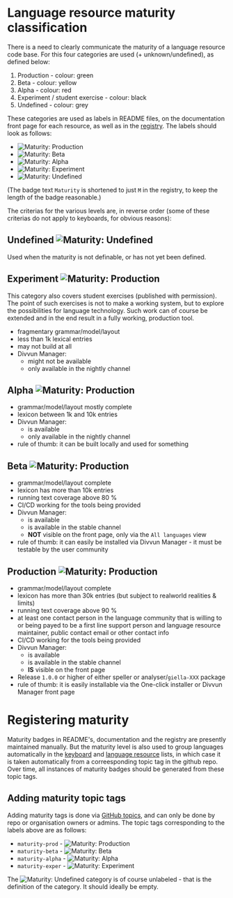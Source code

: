 # Language resource maturity classification

There is a need to clearly communicate the maturity of a language resource code base. For this four categories are used (+ unknown/undefined), as defined below:

1. Production - colour: green
1. Beta - colour: yellow
1. Alpha - colour: red
1. Experiment / student exercise - colour: black
1. Undefined - colour: grey

These categories are used as labels in README files, on the documentation front page for each resource, as well as in the [registry](https://github.com/divvun/registry). The labels should look as follows:

* ![Maturity: Production](https://img.shields.io/badge/Maturity-Production-brightgreen.svg)
* ![Maturity: Beta      ](https://img.shields.io/badge/Maturity-Beta-yellow.svg)
* ![Maturity: Alpha     ](https://img.shields.io/badge/Maturity-Alpha-red.svg)
* ![Maturity: Experiment](https://img.shields.io/badge/Maturity-Experiment-black.svg)
* ![Maturity: Undefined ](https://img.shields.io/badge/Maturity-Undefined-lightgrey.svg)

(The badge text `Maturity` is shortened to just `M` in the registry, to keep the length of the badge reasonable.)

The criterias for the various levels are, in reverse order (some of these criterias do not apply to keyboards, for obvious reasons):

## Undefined ![Maturity: Undefined](https://img.shields.io/badge/Maturity-Undefined-lightgrey.svg)

Used when the maturity is not definable, or has not yet been defined.

## Experiment ![Maturity: Production](https://img.shields.io/badge/Maturity-Experiment-black.svg)

This category also covers student exercises (published with permission). The point of such exercises is not to make a working system, but to explore the possibilities for language technology. Such work can of course be extended and in the end result in a fully working, production tool.

* fragmentary grammar/model/layout
* less than 1k lexical entries
* may not build at all
* Divvun Manager:
    * might not be available
    * only available in the nightly channel

## Alpha ![Maturity: Production](https://img.shields.io/badge/Maturity-Alpha-red.svg)

* grammar/model/layout mostly complete
* lexicon between 1k and 10k entries
* Divvun Manager:
    * is available
    * only available in the nightly channel
* rule of thumb: it can be built locally and used for something

## Beta ![Maturity: Production](https://img.shields.io/badge/Maturity-Beta-yellow.svg)

* grammar/model/layout complete
* lexicon has more than 10k entries
* running text coverage above 80 %
* CI/CD working for the tools being provided
* Divvun Manager:
    * is available
    * is available in the stable channel
    * **NOT** visible on the front page, only via the `All languages` view
* rule of thumb: it can easily be installed via Divvun Manager - it must be testable by the user community

## Production ![Maturity: Production](https://img.shields.io/badge/Maturity-Production-rightgreen.svg)

* grammar/model/layout complete
* lexicon has more than 30k entries (but subject to realworld realities & limits)
* running text coverage above 90 %
* at least one contact person in the language community that is willing to or being payed to be a first line support person and language resource maintainer, public contact email or other contact info
* CI/CD working for the tools being provided
* Divvun Manager:
    * is available
    * is available in the stable channel
    * **IS** visible on the front page
* Release `1.0.0` or higher of either speller or analyser/`giella-XXX` package
* rule of thumb: it is easily installable via the One-click installer or Divvun Manager front page

# Registering maturity

Maturity badges in README's, documentation and the registry are presently maintained manually. But the maturity level is also used to group languages automatically in the [keyboard](keyboards/KeyboardLayouts.md) and [language resource](LanguageModels.md) lists, in which case it is taken automatically from a correesponding topic tag in the github repo. Over time, all instances of maturity badges should be generated from these topic tags.

## Adding maturity topic tags

Adding maturity tags is done via [GitHub topics](https://docs.github.com/en/github/administering-a-repository/managing-repository-settings/classifying-your-repository-with-topics), and can only be done by repo or organisation owners or admins. The topic tags corresponding to the labels above are as follows:

* `maturity-prod`  - ![Maturity: Production](https://img.shields.io/badge/Maturity-Production-brightgreen.svg)
* `maturity-beta`  - ![Maturity: Beta      ](https://img.shields.io/badge/Maturity-Beta-yellow.svg)
* `maturity-alpha` - ![Maturity: Alpha     ](https://img.shields.io/badge/Maturity-Alpha-red.svg)
* `maturity-exper` - ![Maturity: Experiment](https://img.shields.io/badge/Maturity-Experiment-black.svg)

The ![Maturity: Undefined ](https://img.shields.io/badge/Maturity-Undefined-lightgrey.svg) category is of course unlabeled - that is the definition of the category. It should ideally be empty.

